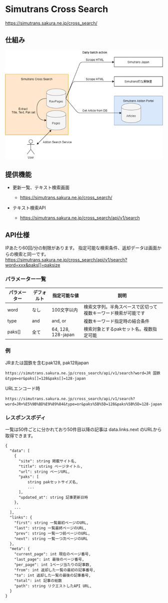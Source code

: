 # Simutrans Cross Search
https://simutrans.sakura.ne.jp/cross_search/

## 仕組み
<img src="./docs/flow.png">

## 提供機能
- 更新一覧、テキスト検索画面
    - https://simutrans.sakura.ne.jp/cross_search/

- テキスト検索API
    - https://simutrans.sakura.ne.jp/cross_search/api/v1/search

## API仕様
IPあたり60回/分の制限があります。
指定可能な検索条件、返却データは画面からの検索と同一です。
https://simutrans.sakura.ne.jp/cross_search/api/v1/search?word=xxx&paks[]=paksize

### パラメーター一覧
|パラメーター|デフォルト|指定可能な値|説明|
|---|---|---|---|
|word|なし|100文字以内|検索文字列。半角スペースで区切って複数キーワード検索が可能です|
|type|and|and, or|複数キーワード指定時の結合条件|
|paks[]|全て|64, 128, 128-japan|検索対象とするpakセット名。複数指定可能|

### 例
JRまたは国鉄を含むpak128, pak128japan

`https://simutrans.sakura.ne.jp/cross_search/api/v1/search?word=JR 国鉄&type=or&paks[]=128&paks[]=128-japan`

URLエンコード時

`https://simutrans.sakura.ne.jp/cross_search/api/v1/search?word=JR+%E5%9B%BD%E9%89%84&type=or&paks%5B%5D=128&paks%5B%5D=128-japan`

### レスポンスボディ
一覧は50件ごとに分かれており50件目以降の記事は data.links.next のURLから取得できます。
```
{
  "data": [
    {
      "site": string 掲載サイト名,
      "title": string ページタイトル,
      "url": string ページURL,
      "paks": [
          string pakセットサイズ名,
          ...
      ],
      "updated_at": string 記事更新日時
    },
    ...
  ],
  "links": {
    "first": string 一覧最初ページのURL,
    "last": string 一覧最終ページのURL,
    "prev": string 一覧一つ前ページのURL,
    "next": string 一覧一つ次ページのURL
  },
  "meta": {
    "current_page": int 現在のページ番号,
    "last_page": int 最後のページ番号,
    "per_page": int 1ページ当たりの記事数,
    "from": int 返却した一覧の最初の記事番号,
    "to": int 返却した一覧の最後の記事番号,
    "total": int 記事の総数
    "path": string リクエストしたAPI URL,
  }
}
```
